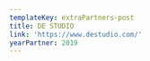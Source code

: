 ```yaml
---
templateKey: extraPartners-post
title: DE STUDIO
link: 'https://www.destudio.com/'
yearPartner: 2019
---
```

